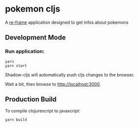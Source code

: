 # pokemon cljs

A [re-frame](https://github.com/Day8/re-frame) application designed to get infos about pokemons

## Development Mode

### Run application:

```
yarn 
yarn start
```

Shadow-cljs will automatically push cljs changes to the browser.

Wait a bit, then browse to [http://localhost:3000](http://localhost:3000).

## Production Build


To compile clojurescript to javascript:

```
yarn build
```
